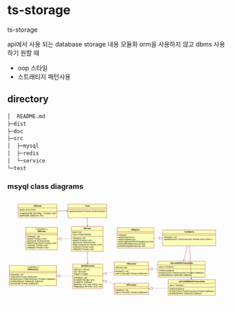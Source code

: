 # ts-storage
ts-storage

api에서 사용 되는 database storage 내용 모듈화
orm을 사용하지 않고 dbms 사용 하기 원할 때
 - oop 스타일
 - 스트래티지 패턴사용

## directory
```sh
│  README.md
├─dist
├─doc
├─src
│  ├─mysql
│  ├─redis
│  └─service
└─test

```

### msyql class diagrams
![databaseClassDiagrams](/doc/classdiagram.png)

